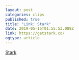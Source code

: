 ```yaml
---
layout: post 
categories: clips 
published: true 
title: "Link: Stark" 
date: 2019-05-15T01:55:53.088Z 
link: https://getstark.co/ 
ogtype: article 
---
```

[ Stark ]( https://getstark.co/ ) 
